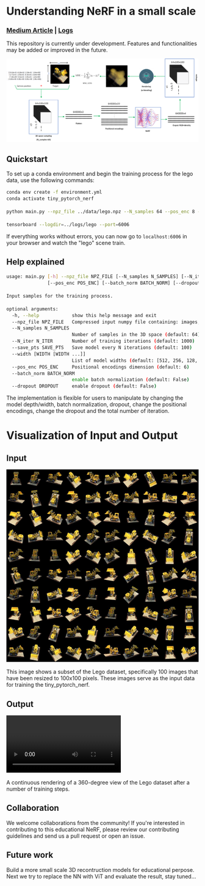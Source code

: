# Understanding NeRF in a small scale

### [Medium Article]() | [Logs]()

This repository is currently under development. Features and functionalities may be added or improved in the future.

![Model training step](figures/model.png)

## Quickstart

To set up a conda environment and begin the training process for the lego data, use the following commands:

```bash
conda env create -f environment.yml
conda activate tiny_pytorch_nerf

python main.py --npz_file ../data/lego.npz --N_samples 64 --pos_enc 8 --N_iter 1000 --save_pts 100 --width 512 256 128 128 64 --batch_norm False --dropout False

tensorboard --logdir=../logs/lego --port=6006

``` 
If everything works without errors, you can now go to `localhost:6006` in your browser and watch the "lego" scene train.

## Help explained
```bash
usage: main.py [-h] --npz_file NPZ_FILE [--N_samples N_SAMPLES] [--N_iter N_ITER] [--save_pts SAVE_PTS] [--width [WIDTH [WIDTH ...]]]
               [--pos_enc POS_ENC] [--batch_norm BATCH_NORM] [--dropout DROPOUT]

Input samples for the training process.

optional arguments:
  -h, --help            show this help message and exit
  --npz_file NPZ_FILE   Compressed input numpy file containing: images, poses, and focal info
  --N_samples N_SAMPLES
                        Number of samples in the 3D space (default: 64)
  --N_iter N_ITER       Number of training iterations (default: 1000)
  --save_pts SAVE_PTS   Save model every N iterations (default: 100)
  --width [WIDTH [WIDTH ...]]
                        List of model widths (default: [512, 256, 128, 64, 32, 16, 8])
  --pos_enc POS_ENC     Positional encodings dimension (default: 6)
  --batch_norm BATCH_NORM
                        enable batch normalization (default: False)
  --dropout DROPOUT     enable dropout (default: False)

  ```

The implementation is flexible for users to manipulate by changing the model depth/width, batch normalization, dropout, change the positional encodings, change the dropout and the total number of iteration.

# Visualization of Input and Output

## Input

![Input Data Visualization](figures/data.png)

This image shows a subset of the Lego dataset, specifically 100 images that have been resized to 100x100 pixels. These images serve as the input data for training the tiny_pytorch_nerf.

## Output

![Output Data Visualization](figures/lego.mp4)

A continuous rendering of a 360-degree view of the Lego dataset after a number of training steps.



## Collaboration

We welcome collaborations from the community! If you're interested in contributing to this educational NeRF, please review our contributing guidelines and send us a pull request or open an issue.

## Future work
Build a more small scale 3D recontruction models for educational perpose. Next we try to replace the NN with ViT and evaluate the result, stay tuned...